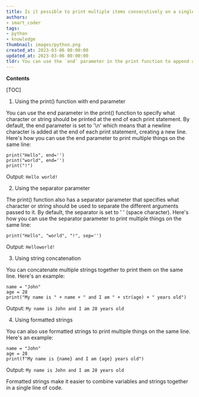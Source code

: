 ```yaml
---
title: Is it possible to print multiple items consecutively on a single line?
authors:
- smart_coder
tags:
- python
- knowledge
thumbnail: images/python.png
created_at: 2023-03-06 00:00:00
updated_at: 2023-03-06 00:00:00
tldr: You can use the `end` parameter in the print function to append a space instead of a newline, allowing you to print multiple things on the same line.
---
```


**Contents**

[TOC]

1. Using the print() function with end parameter

You can use the end parameter in the print() function to specify what character or string should be printed at the end of each print statement. By default, the end parameter is set to '\n' which means that a newline character is added at the end of each print statement, creating a new line. Here's how you can use the end parameter to print multiple things on the same line:

```
print("Hello", end='')
print("world", end='')
print("!")
```

Output: `Hello world!`

2. Using the separator parameter

The print() function also has a separator parameter that specifies what character or string should be used to separate the different arguments passed to it. By default, the separator is set to ' ' (space character). Here's how you can use the separator parameter to print multiple things on the same line:

```
print("Hello", "world", "!", sep='')
```

Output: `Helloworld!`

3. Using string concatenation

You can concatenate multiple strings together to print them on the same line. Here's an example:

```
name = "John"
age = 28
print("My name is " + name + " and I am " + str(age) + " years old")
```

Output: `My name is John and I am 28 years old`

4. Using formatted strings

You can also use formatted strings to print multiple things on the same line. Here's an example:

```
name = "John"
age = 28
print(f"My name is {name} and I am {age} years old")
```

Output: `My name is John and I am 28 years old`

Formatted strings make it easier to combine variables and strings together in a single line of code.
